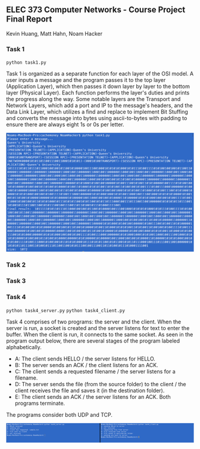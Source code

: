 ## ELEC 373 Computer Networks - Course Project Final Report
Kevin Huang, Matt Hahn, Noam Hacker

### Task 1
`python task1.py`

Task 1 is organized as a separate function for each layer of the OSI model. A user inputs a message and the program passes it to the top layer (Application Layer), which then passes it down layer by layer to the bottom layer (Physical Layer). Each function performs the layer's duties and prints the progress along the way. Some notable layers are the Transport and Network Layers, which add a port and IP to the message's headers, and the Data Link Layer, which utilizes a find and replace to implement Bit Stuffing and converts the message into bytes using ascii-to-bytes with padding to ensure there are always eight 1s or 0s per letter.

![task1 image](https://github.com/MHahn37/cachemoney/blob/master/readme%20source%20images/Screen%20Shot%202017-03-31%20at%206.59.10%20PM.png)

### Task 2

### Task 3

### Task 4
`python task4_server.py` `python task4_client.py`

Task 4 comprises of two programs: the server and the client. When the server is run, a socket is created and the server listens for text to enter the buffer. When the client is run, it connects to the same socket. As seen in the program output below, there are several stages of the program labeled alphabetically. 
* A: The client sends HELLO / the server listens for HELLO.
* B: The server sends an ACK / the client listens for an ACK.
* C: The client sends a requested filename / the server listens for a filename.
* D: The server sends the file (from the source folder) to the client / the client receives the file and saves it (in the destination folder).
* E: The client sends an ACK / the server listens for an ACK. Both programs terminate.

The programs consider both UDP and TCP.

![task4_image](https://github.com/MHahn37/cachemoney/blob/master/readme%20source%20images/Screen%20Shot%202017-03-31%20at%207.02.43%20PM.png)
